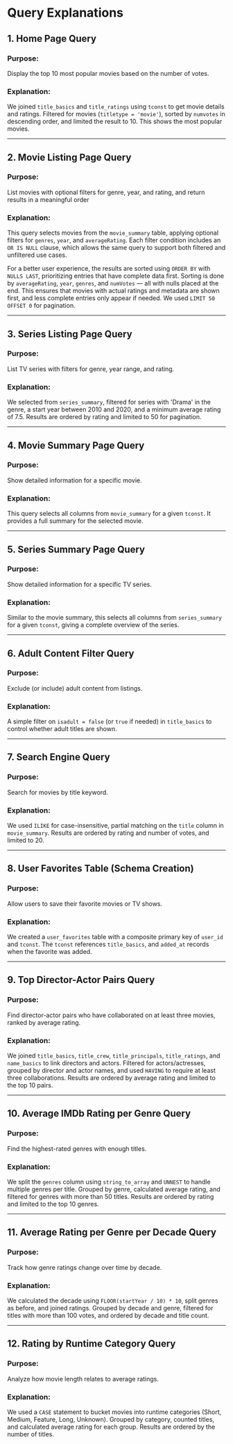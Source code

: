 # Query Explanations

## 1. Home Page Query

### Purpose:

Display the top 10 most popular movies based on the number of votes.

### Explanation:

We joined `title_basics` and `title_ratings` using `tconst` to get movie details and ratings. Filtered for movies (`titletype = 'movie'`), sorted by `numvotes` in descending order, and limited the result to 10. This shows the most popular movies.

---

## 2. Movie Listing Page Query

### Purpose:

List movies with optional filters for genre, year, and rating, and return results in a meaningful order

### Explanation:

This query selects movies from the `movie_summary` table, applying optional filters for `genres`, `year`, and `averageRating`. Each filter condition includes an `OR IS NULL` clause, which allows the same query to support both filtered and unfiltered use cases.

For a better user experience, the results are sorted using `ORDER BY` with `NULLS LAST`, prioritizing entries that have complete data first. Sorting is done by `averageRating`, `year`, `genres`, and `numVotes` — all with nulls placed at the end. This ensures that movies with actual ratings and metadata are shown first, and less complete entries only appear if needed. We used `LIMIT 50 OFFSET 0` for pagination.

---

## 3. Series Listing Page Query

### Purpose:

List TV series with filters for genre, year range, and rating.

### Explanation:

We selected from `series_summary`, filtered for series with 'Drama' in the genre, a start year between 2010 and 2020, and a minimum average rating of 7.5. Results are ordered by rating and limited to 50 for pagination.

---

## 4. Movie Summary Page Query

### Purpose:

Show detailed information for a specific movie.

### Explanation:

This query selects all columns from `movie_summary` for a given `tconst`. It provides a full summary for the selected movie.

---

## 5. Series Summary Page Query

### Purpose:

Show detailed information for a specific TV series.

### Explanation:

Similar to the movie summary, this selects all columns from `series_summary` for a given `tconst`, giving a complete overview of the series.

---

## 6. Adult Content Filter Query

### Purpose:

Exclude (or include) adult content from listings.

### Explanation:

A simple filter on `isadult = false` (or `true` if needed) in `title_basics` to control whether adult titles are shown.

---

## 7. Search Engine Query

### Purpose:

Search for movies by title keyword.

### Explanation:

We used `ILIKE` for case-insensitive, partial matching on the `title` column in `movie_summary`. Results are ordered by rating and number of votes, and limited to 20.

---

## 8. User Favorites Table (Schema Creation)

### Purpose:

Allow users to save their favorite movies or TV shows.

### Explanation:

We created a `user_favorites` table with a composite primary key of `user_id` and `tconst`. The `tconst` references `title_basics`, and `added_at` records when the favorite was added.

---

## 9. Top Director-Actor Pairs Query

### Purpose:

Find director-actor pairs who have collaborated on at least three movies, ranked by average rating.

### Explanation:

We joined `title_basics`, `title_crew`, `title_principals`, `title_ratings`, and `name_basics` to link directors and actors. Filtered for actors/actresses, grouped by director and actor names, and used `HAVING` to require at least three collaborations. Results are ordered by average rating and limited to the top 10 pairs.

---

## 10. Average IMDb Rating per Genre Query

### Purpose:

Find the highest-rated genres with enough titles.

### Explanation:

We split the `genres` column using `string_to_array` and `UNNEST` to handle multiple genres per title. Grouped by genre, calculated average rating, and filtered for genres with more than 50 titles. Results are ordered by rating and limited to the top 10 genres.

---

## 11. Average Rating per Genre per Decade Query

### Purpose:

Track how genre ratings change over time by decade.

### Explanation:

We calculated the decade using `FLOOR(startYear / 10) * 10`, split genres as before, and joined ratings. Grouped by decade and genre, filtered for titles with more than 100 votes, and ordered by decade and title count.

---

## 12. Rating by Runtime Category Query

### Purpose:

Analyze how movie length relates to average ratings.

### Explanation:

We used a `CASE` statement to bucket movies into runtime categories (Short, Medium, Feature, Long, Unknown). Grouped by category, counted titles, and calculated average rating for each group. Results are ordered by the number of titles.
